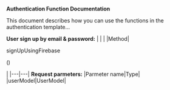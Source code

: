**Authentication Function Documentation**  
 

This document describes how you can use the functions in the authentication template…  


**User sign up by email & password:**
|   |   |
|Method|<p>signUpUsingFirebase<p>()</p></p>|
|---|---|
**Request parmeters:**
|Parmeter name|Type|
|userModel|UserModel|
